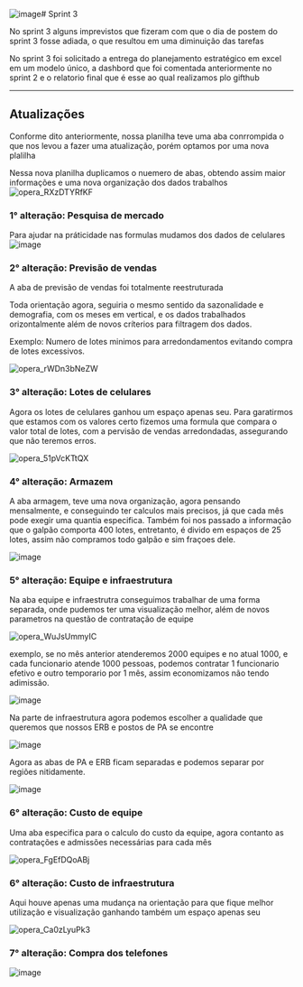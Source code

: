 ![image](https://github.com/user-attachments/assets/d5583fe3-45fd-4941-99f4-b1285105a9d3)# Sprint 3

No sprint 3 alguns imprevistos que fizeram com que o dia de postem do sprint 3 fosse adiada, o que resultou em uma diminuição das tarefas

No sprint 3 foi solicitado a entrega do planejamento estratégico em excel em um modelo único, a dashbord que foi comentada anteriormente no sprint 2 e o 
relatorio final que é esse ao qual realizamos plo gifthub

---

## Atualizações

Conforme dito anteriormente, nossa planilha teve uma aba conrrompida o que nos levou a fazer uma atualização, porém optamos por uma nova plalilha

Nessa nova planilha duplicamos o nuemero de abas, obtendo assim maior informações e uma nova organização dos dados trabalhos
![opera_RXzDTYRfKF](https://github.com/user-attachments/assets/bd99b875-77a8-4a4b-854d-eb0853ec975f)

### 1° alteração: Pesquisa de mercado  

Para ajudar na práticidade nas formulas mudamos dos dados de celulares
![image](https://github.com/user-attachments/assets/a3610e65-631f-4ddd-a533-2ee2251a6df4)

### 2° alteração: Previsão de vendas

A aba de previsão de vendas foi totalmente reestruturada 

Toda orientação agora, seguiria o mesmo sentido da sazonalidade e demografia, com os meses em vertical, e os dados trabalhados orizontalmente além de 
novos críterios para filtragem dos dados.

Exemplo: Numero de lotes minimos para arredondamentos evitando compra de lotes excessivos.

![opera_rWDn3bNeZW](https://github.com/user-attachments/assets/f0b7775f-350c-4338-9df3-a72a6a5cf6f0)

### 3° alteração: Lotes de celulares

Agora os lotes de celulares ganhou um espaço apenas seu.
Para garatirmos que estamos com os valores certo fizemos uma formula que compara o valor total de lotes, com a pervisão de vendas arredondadas, assegurando que não teremos erros.

![opera_51pVcKTtQX](https://github.com/user-attachments/assets/666afae6-5a80-426b-93f1-734cdc8a6e33)

### 4° alteração: Armazem

A aba armagem, teve uma nova organização, agora pensando mensalmente, e conseguindo ter calculos mais precisos, já que cada mês pode exegir uma quantia especifica.
Também foi nos passado a informação que o galpão comporta 400 lotes, entretanto, é divido em espaços de 25 lotes, assim não compramos todo galpão e sim fraçoes dele.

![image](https://github.com/user-attachments/assets/0a1e2a21-bcd3-4de5-9ae9-117717e50257)

### 5° alteração: Equipe e infraestrutura

Na aba equipe e infraestrutra conseguimos trabalhar de uma forma separada, onde pudemos ter uma visualização melhor, além de novos parametros na questão de contratação de equipe

![opera_WuJsUmmyIC](https://github.com/user-attachments/assets/0a746650-c799-4d43-873d-1e70b13fe077)

exemplo, se no mês anterior atenderemos 2000 equipes e no atual 1000, e cada funcionario atende 1000 pessoas, podemos contratar 1 funcionario efetivo e outro temporario por 1 mês, assim economizamos não tendo adimissão.

![image](https://github.com/user-attachments/assets/360e04da-b829-43a8-aaf4-c222fe51a9d9)

Na parte de infraestrutura agora podemos escolher a qualidade que queremos que nossos ERB e postos de PA se encontre 

![image](https://github.com/user-attachments/assets/1ba0609f-3208-422e-b371-53d2748974e7)

Agora as abas de PA e ERB ficam separadas e podemos separar por regiões nitidamente.

![image](https://github.com/user-attachments/assets/90242996-1b12-4767-a37d-c827524d55b2)

### 6° alteração: Custo de equipe

Uma aba especifica para o calculo do custo da equipe, agora contanto as contratações e admissões necessárias para cada mês

![opera_FgEfDQoABj](https://github.com/user-attachments/assets/d3292af0-aa41-45b3-978b-5da7af928214)

### 6° alteração: Custo de infraestrutura

Aqui houve apenas uma mudança na orientação para que fique melhor utilização e visualização ganhando também um espaço apenas seu

![opera_Ca0zLyuPk3](https://github.com/user-attachments/assets/625e1287-b3f8-4502-ab01-2a83e426eb26)

### 7° alteração: Compra dos telefones



![image](https://github.com/user-attachments/assets/22547508-5ae3-4e9f-9b71-83ea82cef811)




